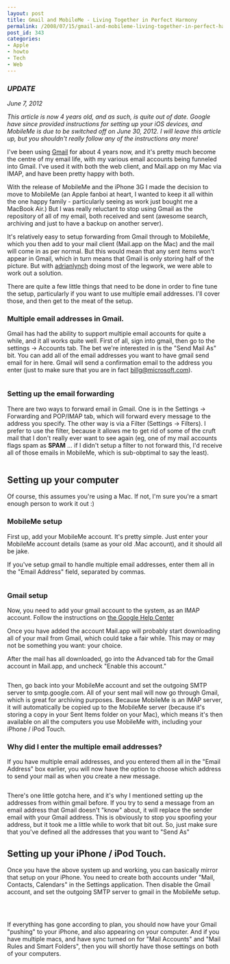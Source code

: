 ```yaml
---
layout: post
title: Gmail and MobileMe - Living Together in Perfect Harmony
permalink: /2008/07/15/gmail-and-mobileme-living-together-in-perfect-harmony/index.html
post_id: 343
categories: 
- Apple
- howto
- Tech
- Web
---
```

### _UPDATE_

_June 7, 2012_

_This article is now 4 years old, and as such, is quite out of date. Google have since provided instructions for setting up your iOS devices, and MobileMe is due to be switched off on June 30, 2012. I will leave this article up, but you shouldn't really follow any of the instructions any more!_

I've been using <a href="http://mail.google.com">Gmail</a> for about 4 years now, and it's pretty much become the centre of my email life, with my various email accounts being funneled into Gmail. I've used it with both the web client, and Mail.app on my Mac via <span class="caps">IMAP</span>, and have been pretty happy with both.

With the release of MobileMe and the iPhone 3G I made the decision to move to MobileMe (an Apple fanboi at heart, I wanted to keep it all within the one happy family - particularly seeing as work just bought me a MacBook Air.) But I was really reluctant to stop using Gmail as the repository of all of my email, both received and sent (awesome search, archiving and just to have a backup on another server).

It's relatively easy to setup forwarding from Gmail through to MobileMe, which you then add to your mail client (Mail.app on the Mac) and the mail will come in as per normal. But this would mean that any sent items won't appear in Gmail, which in turn means that Gmail is only storing half of the picture. But with <a href="http://twitter.com/adrianlynch">adrianlynch</a> doing most of the legwork, we were able to work out a solution.

There are quite a few little things that need to be done in order to fine tune the setup, particularly if you want to use multiple email addresses. I'll cover those, and then get to the meat of the setup.

### Multiple email addresses in Gmail.

Gmail has had the ability to support multiple email accounts for quite a while, and it all works quite well. First of all, sign into gmail, then go to the settings -> Accounts tab. The bet we're interested in is the "Send Mail As" bit. You can add all of the email addresses you want to have gmail send email for in here. Gmail will send a confirmation email to the address you enter (just to make sure that you are in fact billg@microsoft.com).

<img src="http://jordanbrock.com/assets/2008/7/15/Gmail_-_Settings_-_jordanbrock_gmail.com.jpg" alt="" />

### Setting up the email forwarding

There are two ways to forward email in Gmail. One is in the Settings -> Forwarding and <span class="caps">POP</span>/IMAP tab, which will forward every message to the address you specify. The other way is via a Filter (Settings -> Filters). I prefer to use the filter, because it allows me to get rid of some of the cruft mail that I don't really ever want to see again (eg, one of my mail accounts flags spam as ****SPAM**** ... if I didn't setup a filter to not forward this, I'd receive all of those emails in MobileMe, which is sub-obptimal to say the least).

<img src="http://jordanbrock.com/assets/2008/7/15/gmail_filter.jpg" alt="" />

## Setting up your computer

Of course, this assumes you're using a Mac. If not, I'm sure you're a smart enough person to work it out :)

### MobileMe setup

First up, add your MobileMe account. It's pretty simple. Just enter your MobileMe account details (same as your old .Mac account), and it should all be jake.

If you've setup gmail to handle multiple email addresses, enter them all in the "Email Address" field, separated by commas.

<img src="http://jordanbrock.com/assets/2008/7/15/email_addresses.jpg" alt="" />

### Gmail setup

Now, you need to add your gmail account to the system, as an <span class="caps">IMAP</span> account. Follow the instructions on <a href="http://mail.google.com/support/bin/answer.py?hl=en&ctx=mail&answer=12103">the Google Help Center</a>

Once you have added the account Mail.app will probably start downloading all of your mail from Gmail, which could take a fair while. This may or may not be something you want: your choice.

After the mail has all downloaded, go into the Advanced tab for the Gmail account in Mail.app, and uncheck "Enable this account."

<img src="http://jordanbrock.com/assets/2008/7/15/enable_this_account.jpg" alt="" />

Then, go back into your MobileMe account and set the outgoing <span class="caps">SMTP</span> server to smtp.google.com. All of your sent mail will now go through Gmail, which is great for archiving purposes. Because MobileMe is an <span class="caps">IMAP</span> server, it will automatically be copied up to the MobileMe server (because it's storing a copy in your Sent Items folder on your Mac), which means it's then available on all the computers you use MobileMe with, including your iPhone / iPod Touch.

### Why did I enter the multiple email addresses?

If you have multiple email addresses, and you entered them all in the "Email Address" box earlier, you will now have the option to choose which address to send your mail as when you create a new message.

<img src="http://jordanbrock.com/assets/2008/7/15/sending_message.jpg" alt="" />

There's one little gotcha here, and it's why I mentioned setting up the addresses from within gmail before. If you try to send a message from an email address that Gmail doesn't "know" about, it will replace the sender email with your Gmail address. This is obviously to stop you spoofing your address, but it took me a little while to work that bit out. So, just make sure that you've defined all the addresses that you want to "Send As"

## Setting up your iPhone / iPod Touch.

Once you have the above system up and working, you can basically mirror that setup on your iPhone. You need to create both accounts under "Mail, Contacts, Calendars" in the Settings application. Then disable the Gmail account, and set the outgoing <span class="caps">SMTP</span> server to gmail in the MobileMe setup.

<img src="http://jordanbrock.com/assets/2008/7/15/iphone_accounts.jpg" alt="" /> <img src="http://jordanbrock.com/assets/2008/7/15/iphone_gmail.jpg" alt="" /> <img src="http://jordanbrock.com/assets/2008/7/15/iphone_mobile_me.jpg" alt="" />

<img src="http://jordanbrock.com/assets/2008/7/15/iphone_push_it.jpg" alt="" />

If everything has gone according to plan, you should now have your Gmail "pushing" to your iPhone, and also appearing on your computer. And if you have multiple macs, and have sync turned on for "Mail Accounts" and "Mail Rules and Smart Folders", then you will shortly have those settings on both of your computers.

